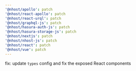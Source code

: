 ```yaml
---
'@nhost/apollo': patch
'@nhost/react-apollo': patch
'@nhost/react-urql': patch
'@nhost/graphql-js': patch
'@nhost/hasura-auth-js': patch
'@nhost/hasura-storage-js': patch
'@nhost/nextjs': patch
'@nhost/nhost-js': patch
'@nhost/react': patch
'@nhost/vue': patch
---
```


fix: update `types` config and fix the exposed React components
